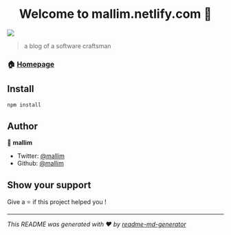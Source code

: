 <h1 align="center">Welcome to mallim.netlify.com 👋</h1>
<p>
  <img src="https://img.shields.io/badge/version-1.0-blue.svg?cacheSeconds=2592000" />
</p>

> a blog of a software craftsman

### 🏠 [Homepage](https://mallim.netlify.com)

## Install

```sh
npm install
```

## Author

👤 **mallim**

* Twitter: [@mallim](https://twitter.com/mallim)
* Github: [@mallim](https://github.com/mallim)

## Show your support

Give a ⭐️ if this project helped you !

***
_This README was generated with ❤️ by [readme-md-generator](https://github.com/kefranabg/readme-md-generator)_
